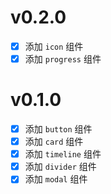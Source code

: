 # v0.2.0

-   [x] 添加 `icon` 组件
-   [x] 添加 `progress` 组件

# v0.1.0

-   [x] 添加 `button` 组件
-   [x] 添加 `card` 组件
-   [x] 添加 `timeline` 组件
-   [x] 添加 `divider` 组件
-   [x] 添加 `modal` 组件

